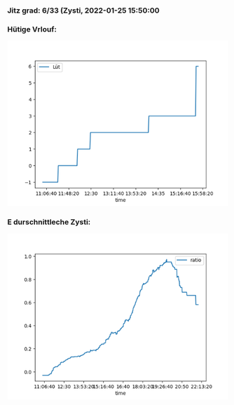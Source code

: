### Jitz grad: 6/33 (Zysti, 2022-01-25 15:50:00

### Hütige Vrlouf:
![Graph](Today.png)

### E durschnittleche Zysti:
![Graph](Zysti.png)